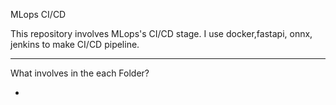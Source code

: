 MLops CI/CD 

This repository involves MLops's CI/CD stage.
I use docker,fastapi, onnx, jenkins to make CI/CD pipeline. 

-----------------------------------------------------------
What involves in the each Folder?

-
